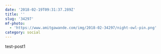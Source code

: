 ```yaml
---
date: '2018-02-19T09:31:37.289Z'
title: ''
slug: '34297'
mf-photo:
  - 'https://www.amitgawande.com/img/2018-02-34297/night-owl-pin.png'
category: social
---
```

test-post1
